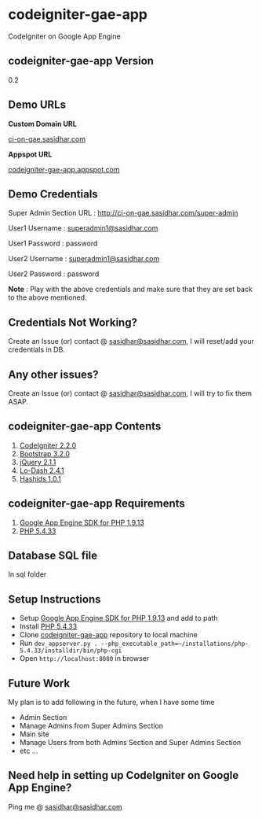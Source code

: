 codeigniter-gae-app
===================

CodeIgniter on Google App Engine


codeigniter-gae-app Version
---------------------------
0.2


Demo URLs
---------

**Custom Domain URL**

[ci-on-gae.sasidhar.com](http://ci-on-gae.sasidhar.com/)


**Appspot URL**

[codeigniter-gae-app.appspot.com](http://codeigniter-gae-app.appspot.com/)


Demo Credentials
----------------
Super Admin Section URL : http://ci-on-gae.sasidhar.com/super-admin


User1 Username : superadmin1@sasidhar.com

User1 Password : password


User2 Username : superadmin1@sasidhar.com

User2 Password : password


**Note** : Play with the above credentials and make sure that they are set back to the above mentioned.


Credentials Not Working?
------------------------

Create an Issue (or) contact @ [sasidhar@sasidhar.com](mailto:sasidhar@sasidhar.com), I will reset/add your credentials in DB.


Any other issues?
-----------------

Create an Issue (or) contact @ [sasidhar@sasidhar.com](mailto:sasidhar@sasidhar.com), I will try to fix them ASAP.


codeigniter-gae-app Contents
----------------------------

1. [CodeIgniter 2.2.0](https://ellislab.com/codeigniter)
2. [Bootstrap 3.2.0](http://getbootstrap.com/)
3. [jQuery 2.1.1](http://jquery.com/)
4. [Lo-Dash 2.4.1](https://lodash.com/)
5. [Hashids 1.0.1](http://hashids.org/php/)


codeigniter-gae-app Requirements
--------------------------------

1. [Google App Engine SDK for PHP 1.9.13](https://cloud.google.com/appengine/downloads)
2. [PHP 5.4.33](http://php.net/)


Database SQL file
-----------------

In sql folder


Setup Instructions
------------------

* Setup [Google App Engine SDK for PHP 1.9.13](https://cloud.google.com/appengine/downloads) and add to path
* Install [PHP 5.4.33](http://php.net/)
* Clone [codeigniter-gae-app](https://github.com/sasidhar/codeigniter-gae-app) repository to local machine
* Run `dev_appserver.py . --php_executable_path=~/installations/php-5.4.33/installdir/bin/php-cgi`
* Open `http://localhost:8080` in browser


Future Work
-----------

My plan is to add following in the future, when I have some time
* Admin Section
* Manage Admins from Super Admins Section
* Main site
* Manage Users from both Admins Section and Super Admins Section
* etc ...


Need help in setting up CodeIgniter on Google App Engine?
---------------------------------------------------------

Ping me @ [sasidhar@sasidhar.com](mailto:sasidhar@sasidhar.com)